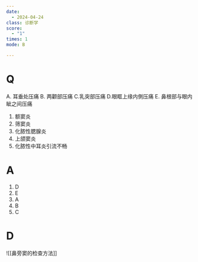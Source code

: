 ```yaml
---
date:
  - 2024-04-24
class: 诊断学
score:
  - "1"
times: 1
mode: B

--- 
```



# Q
A. 耳垂处压痛 B. 两颧部压痛 C.乳突部压痛
D.眼眶上缘内側压痛 E. 鼻根部与眼内眦之间压痛
1. 额窦炎
2. 筛窦炎
3. 化脓性腮腺炎
4. 上颌窦炎
5. 化脓性中耳炎引流不畅

# A

1. D
2. E
3. A
4. B
5. C



# D
![[鼻旁窦的检查方法]]